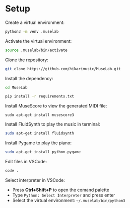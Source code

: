 # Setup 

Create a virtual environment:

```sh
python3 -m venv .muselab
```

Activate the virtual environment:

```sh
source .muselab/bin/activate
```

Clone the repository:

```sh
git clone https://github.com/hikarimusic/MuseLab.git
```

Install the dependency:

```sh
cd MuseLab
```
```sh
pip install -r requirements.txt
```

Install MuseScore to view the generated MIDI file:

```
sudo apt-get install musescore3
```

Install FluidSynth to play the music in terminal:

```sh
sudo apt-get install fluidsynth
```

Install Pygame to play the piano:

```sh
sudo apt-get install python-pygame
```

Edit files in VSCode:

```sh
code .
```

Select interpreter in VSCode:
* Press **Ctrl+Shift+P** to open the comand palette
* Type ``Python: Select Interpreter`` and press enter
* Select the virtual environment: ``~/.muselab/bin/python3``

